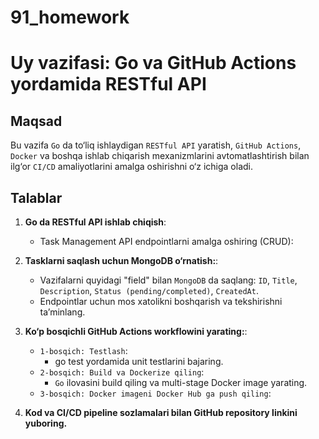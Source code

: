 # 91_homework

# Uy vazifasi: Go va GitHub Actions yordamida RESTful API

## Maqsad
Bu vazifa `Go` da to‘liq ishlaydigan `RESTful API` yaratish, `GitHub Actions`, `Docker` va boshqa ishlab chiqarish mexanizmlarini avtomatlashtirish bilan ilg‘or `CI/CD` amaliyotlarini amalga oshirishni o‘z ichiga oladi.

## Talablar
1. **Go da RESTful API ishlab chiqish**:
    - Task Management API endpointlarni amalga oshiring (CRUD):

2. **Tasklarni saqlash uchun MongoDB o‘rnatish:**:
    - Vazifalarni quyidagi "field" bilan `MongoDB` da saqlang: `ID`, `Title`, `Description`, `Status (pending/completed)`, `CreatedAt`.
    - Endpointlar uchun mos xatolikni boshqarish va tekshirishni ta’minlang.
    
3. **Ko‘p bosqichli GitHub Actions workflowini yarating:**:
    - `1-bosqich: Testlash`:
        - go test yordamida unit testlarini bajaring.    
    - `2-bosqich: Build va Dockerize qiling`:
        - `Go` ilovasini build qiling va multi-stage Docker image yarating.
    - `3-bosqich: Docker imageni Docker Hub ga push qiling`:
 

4. **Kod va CI/CD pipeline sozlamalari bilan GitHub repository linkini yuboring.**
